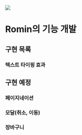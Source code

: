 <img src="https://img.shields.io/badge/react-61DAFB?style=for-the-badge&logo=react&logoColor=white">

# Romin의 기능 개발

## 구현 목록
### 텍스트 타이핑 효과

## 구현 예정
### 페이지네이션
### 모달(취소, 이동)
### 장바구니

